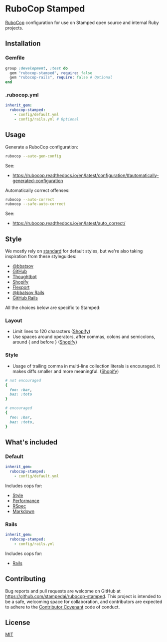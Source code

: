 # RuboCop Stamped

[RuboCop](https://github.com/rubocop-hq/rubocop) configuration for use on Stamped open source and internal Ruby projects.

## Installation

### Gemfile
```ruby
group :development, :test do
  gem "rubocop-stamped", require: false
  gem "rubocop-rails", require: false # Optional
end
```

### .rubocop.yml

```yaml
inherit_gem:
  rubocop-stamped:
    - config/default.yml
    - config/rails.yml # Optional
```

## Usage

Generate a RuboCop configuration:

```bash
rubocop --auto-gen-config
```

See:
- https://rubocop.readthedocs.io/en/latest/configuration/#automatically-generated-configuration

Automatically correct offenses:

```bash
rubocop --auto-correct
rubocop --safe-auto-correct
```

See:
- https://rubocop.readthedocs.io/en/latest/auto_correct/

## Style

We mostly rely on [standard](https://github.com/testdouble/standard#standardrb-the-rules) for default styles, but we're also taking inspiration from these styleguides:

- [@bbatsov](https://github.com/bbatsov/ruby-style-guide)
- [GitHub](https://github.com/github/rubocop-github)
- [Thoughtbot](https://github.com/thoughtbot/guides/blob/master/style/ruby/.rubocop.yml)
- [Shopify](https://shopify.github.io/ruby-style-guide/)
- [Flexport](https://github.com/flexport/rubocop-flexport)
- [@bbatsov Rails](https://github.com/bbatsov/rails-style-guide)
- [GitHub Rails](https://github.com/github/rubocop-github/blob/master/config/rails.yml)

All the choices below are specific to Stamped:

### Layout

* Limit lines to 120 characters ([Shopify](https://github.com/Shopify/ruby-style-guide))
* Use spaces around operators, after commas, colons and semicolons, around { and before } ([Shopify](https://github.com/Shopify/ruby-style-guide))

### Style

* Usage of trailing comma in multi-line collection literals is encouraged. It makes diffs smaller and more meaningful. ([Shopify](https://github.com/Shopify/ruby-style-guide))

```ruby
# not encouraged
{
  foo: :bar,
  baz: :toto
}

# encouraged
{
  foo: :bar,
  baz: :toto,
}
```

## What's included

### Default

```yaml
inherit_gem:
  rubocop-stamped:
    - config/default.yml
```

Includes cops for:

- [Style](https://github.com/testdouble/standard)
- [Performance](https://github.com/rubocop-hq/rubocop-performance)
- [RSpec](https://github.com/rubocop-rspec/rubocop-rspec)
- [Markdown](https://github.com/rubocop-hq/rubocop-md)

### Rails

```yaml
inherit_gem:
  rubocop-stamped:
    - config/rails.yml
```
Includes cops for:

- [Rails](https://github.com/rubocop-rspec/rubocop-rails)


## Contributing

Bug reports and pull requests are welcome on GitHub at https://github.com/stampedai/rubocop-stamped. This project is intended to be a safe, welcoming space for collaboration, and contributors are expected to adhere to the [Contributor Covenant](http://contributor-covenant.org/) code of conduct.

## License

[MIT](LICENSE.txt)

